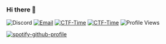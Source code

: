 ### Hi there 👋

![Discord](https://img.shields.io/badge/p33raw1t-%237289DA.svg?logo=discord&logoColor=white)
[![Email](https://img.shields.io/badge/biu2@preps.cc-%23f2a60c.svg)](mailto:biu2@preps.cc)
[![CTF-Time](https://img.shields.io/badge/Imp0ster56-%23C71610.svg)](https://ctftime.org/team/209475)
[![CTF-Time](https://img.shields.io/badge/Immature%20Monster-%23C71610.svg)](https://lfm.immature.monster/)
![Profile Views](https://komarev.com/ghpvc/?username=kimbius&color=green)

[![spotify-github-profile](https://spotify-github-profile.kittinanx.com/api/view?uid=3pxv4i23jaqynrgp4mi8dqu01&cover_image=true&theme=default&bar_color=ff0000&bar_color_cover=true)](https://github.com/kittinan/spotify-github-profile)
